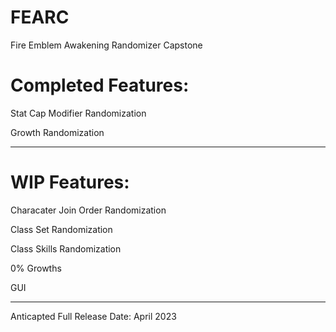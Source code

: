 # FEARC
Fire Emblem Awakening Randomizer Capstone


# Completed Features:

Stat Cap Modifier Randomization

Growth Randomization

----------------------------


# WIP Features:

Characater Join Order Randomization

Class Set Randomization

Class Skills Randomization

0% Growths

GUI


------------------------------


Anticapted Full Release Date: April 2023
